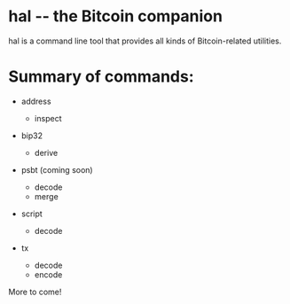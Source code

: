 hal -- the Bitcoin companion
============================

hal is a command line tool that provides all kinds of Bitcoin-related utilities.


# Summary of commands:

- address
	- inspect

- bip32
	- derive

- psbt (coming soon)
	- decode
	- merge

- script
	- decode

- tx
	- decode
	- encode

More to come!
